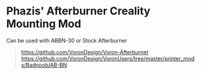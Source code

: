 # Phazis' Afterburner Creality Mounting Mod

Can be used with ABBN-30 or Stock Afterburner 

> https://github.com/VoronDesign/Voron-Afterburner
> https://github.com/VoronDesign/VoronUsers/tree/master/printer_mods/Badnoob/AB-BN

